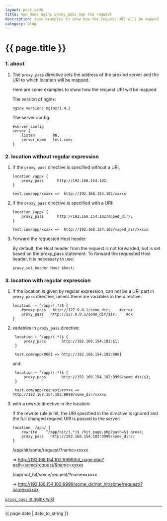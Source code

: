 ```yaml
---
layout: post_wide
title: how does nginx proxy_pass map the request
description: some examples to show how the request URI will be mapped
category: blog
---
```


<h1> {{ page.title }} </h1>


### 1. about ###

 1. The `proxy_pass` directive sets the address of the proxied server and the URI to which location will be mapped. 

    Here are some examples to show how the request URI will be mapped.
    
    The version of nginx:
    
        nginx version: nginx/1.4.2
    
    The server config:
    
        #server config
        server {
            listen        80;
            server_name   test.com;
        }

### 2. location without regular expression ###
    
 1. If the `proxy_pass` directive is specified without a URI,

        location /app/ {
            proxy_pass      http://192.168.154.102;
        }

        test.com/app/xxxxx =>  http://192.168.154.102/xxxxx

    
 2. If the `proxy_pass` directive is specified with a URI:

        location /app/ {
            proxy_pass      http://192.168.154.102/maped_dir/;
        }

        test.com/app/xxxxx =>  http://192.168.154.102/maped_dir/xxxxx


 3. Forward the requested Host header

    By default, the Host header from the request is not forwarded, but is set based on the proxy_pass statement. To forward the requested Host header, it is necessary to use:

        proxy_set_header Host $host;
    
### 3. location with regular expression ###

1.  If the location is given by regular expression, can not be a URI part in `proxy_pass` directive,  unless there are variables in the directive.

        location  ~ ^/app/(.*)$ {
            #proxy_pass   http://127.0.0.1/some_dir;    #error
            proxy_pass   http://127.0.0.1/some_dir/$1r;    #ok
        }

2. variables in `proxy_pass` directive:

        location ~ ^/app/(.*)$ {
            proxy_pass       http://192.169.154.102:$1;
        }
    
        test.com/app/8081 => http://192.168.154.102:8081

    and:

        location ~ ^/app/(.*)$ {
            proxy_pass       http://192.169.154.102:9999/some_dir/$1;
        }

        test.com/app/request/xxxxx => http://192.168.154.102:9999/some_dir/xxxxx

3.  with a rewrite directive in the location:

    If the rewrite rule is hit, the URI specified in the directive is ignored and the full changed request URI is passed to the server:

        location  /app/ {
            rewrite    ^/app/hit/(.*)$ /hit_page.php?path=$1 break;
            proxy_pass   http://192.168.154.102:9999/some_dir/;
        }

    /app/hit/some/request/?name=xxxxx

    =>  http://192.168.154.102:9999/hit_page.php?path=some/request/&name=xxxxx

    /app/not_hit/some/request/?name=xxxxx  

    => http://192.168.154.102:9999/some_dir/not_hit/some/request/?name=xxxxx

[`proxy_pass` in nginx wiki](http://nginx.org/en/docs/http/ngx_http_proxy_module.html#proxy_pass)

* * *
    
<p> {{ page.date | date_to_string }} </p>

